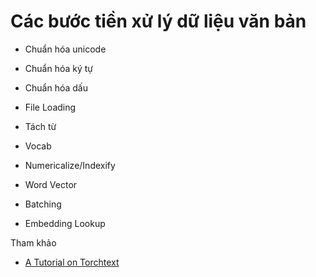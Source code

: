 # Các bước tiền xử lý dữ liệu văn bản 

- Chuẩn hóa unicode
- Chuẩn hóa ký tự 
- Chuẩn hóa dấu 

- File Loading
- Tách từ 
- Vocab 
- Numericalize/Indexify
- Word Vector
- Batching
- Embedding Lookup

Tham khảo 

* [A Tutorial on Torchtext](http://anie.me/On-Torchtext/)
